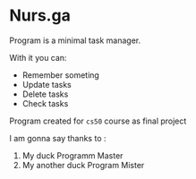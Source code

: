 # Nurs.ga
Program is a minimal task manager.

With it you can:
- Remember someting
- Update tasks
- Delete tasks
- Check tasks

Program created for `cs50` course as final project

I am gonna say thanks to :
1. My duck Programm Master
2. My another duck Program Mister
